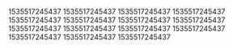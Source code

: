 1535517245437
1535517245437
1535517245437
1535517245437
1535517245437
1535517245437
1535517245437
1535517245437
1535517245437
1535517245437
1535517245437
1535517245437
1535517245437
1535517245437
1535517245437